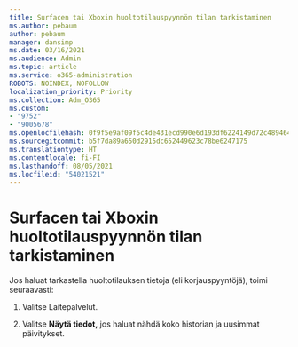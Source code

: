 ```yaml
---
title: Surfacen tai Xboxin huoltotilauspyynnön tilan tarkistaminen
ms.author: pebaum
author: pebaum
manager: dansimp
ms.date: 03/16/2021
ms.audience: Admin
ms.topic: article
ms.service: o365-administration
ROBOTS: NOINDEX, NOFOLLOW
localization_priority: Priority
ms.collection: Adm_O365
ms.custom:
- "9752"
- "9005678"
ms.openlocfilehash: 0f9f5e9af09f5c4de431ecd990e6d193df6224149d72c48946425824ad60dd23
ms.sourcegitcommit: b5f7da89a650d2915dc652449623c78be6247175
ms.translationtype: HT
ms.contentlocale: fi-FI
ms.lasthandoff: 08/05/2021
ms.locfileid: "54021521"
---
```

# <a name="check-the-status-of-a-service-order-request-for-surface-or-xbox"></a>Surfacen tai Xboxin huoltotilauspyynnön tilan tarkistaminen

Jos haluat tarkastella huoltotilauksen tietoja (eli korjauspyyntöjä), toimi seuraavasti:

1. Valitse Laitepalvelut.

1. Valitse **Näytä tiedot,** jos haluat nähdä koko historian ja uusimmat päivitykset.


